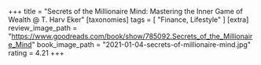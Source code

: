 +++
title = "Secrets of the Millionaire Mind: Mastering the Inner Game of Wealth @ T. Harv Eker"
[taxonomies]
tags = [ "Finance, Lifestyle" ]
[extra]
review_image_path = "https://www.goodreads.com/book/show/785092.Secrets_of_the_Millionaire_Mind"
book_image_path = "2021-01-04-secrets-of-millionaire-mind.jpg"
rating = 4.21
+++
